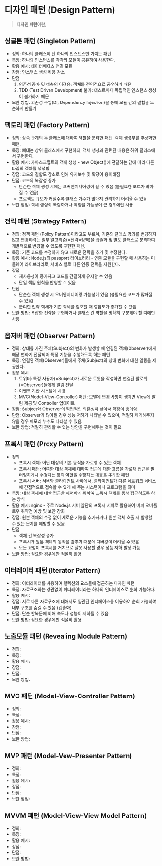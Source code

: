 # 디자인 패턴 (Design Pattern)
> **디자인 패턴**이란,

## 싱글톤 패턴 (Singleton Pattern)
* 정의: 하나의 클래스에 단 하나의 인스턴스만 가지는 패턴
* 특징: 하나의 인스턴스를 각각의 모듈이 공유하여 사용한다.
* 활용 예시: 데이터베이스 연결 모듈
* 장점: 인스턴스 생성 비용 감소
* 단점
    1. 의존성 증가 및 예측의 어려움: 객체를 전역적으로 공유하기 때문
    2. TDD (Test Driven Development) 불가: 테스트마다 독립적인 인스턴스 생성이 불가하기 때문
* 보완 방법: 의존성 주입(DI, Dependency Injection)을 통해 모듈 간의 결합을 느슨하게 만들기

## 팩토리 패턴 (Factory Pattern)
* 정의: 상속 관계의 두 클래스에 대하여 역할을 분리한 패턴. 객체 생성부를 추상화한 패턴.
* 특징: 뼈대는 상위 클래스에서 구현하되, 객체 생성과 관련된 내용은 하위 클래스에서 구현한다.
* 활용 예시: 자마스크립트의 객체 생성 - new Object()에 전달하는 값에 따라 다른 타입의 객체를 생성함
* 장점: 코드의 결합도 감소로 인해 유지보수 및 확장이 용이해짐
* 단점: 코드의 복잡성 증가
    * 단순한 객체 생성 시에는 오버엔지니어링이 될 수 있음 (불필요한 코드가 많아질 수 있음)
    * 프로젝트 규모가 커질수록 클래스 개수가 많아져 관리하기 어려울 수 있음
* 보완 방법: 객체 생성이 복잡하거나 확장될 가능성이 큰 경우에만 사용

## 전략 패턴 (Strategy Pattern)
* 정의: 정책 패턴 (Policy Pattern)이라고도 부르며, 기존의 클래스 정의를 변경하지 않고 변경하려는 일부 알고리즘(=전략=정책)을 캡슐화 및 별도 클래스로 분리하여 개별적으로 변경할 수 있도록 구현한 패턴.
* 특징: 기존 코드를 수정하지 않고 새로운 전략을 추가 및 수정한다.
* 활용 예시: Node.js의 passport 라이브러리 - 인증 모듈을 구현할 때 사용하는 미들웨어 라이브러리로, 서비스 별로 다른 인증 전략을 지원한다.
* 장점
    * 재사용성이 증가하고 코드를 간결하게 유지할 수 있음
    * 단일 책임 원칙을 반영할 수 있음
* 단점
    * 단순한 객체 생성 시 오버엔지니어링 가능성이 있음 (불필요한 코드가 많아질 수 있음)
    * 분리한 전략 객체가 기존 객체를 참조할 때 결합도가 증가할 수 있음
* 보완 방법: 복잡한 전략을 구현하거나 클래스 간 역할을 명확히 구분해야 할 때에만 사용


## 옵저버 패턴 (Observer Pattern)
* 정의: 상태를 가진 주체(Subject)의 변화가 발생할 때 연결된 객체(Observer)에게 해당 변화가 전달되어 특정 기능을 수행하도록 하는 패턴
* 특징: 연결된 객체(Observer)들에게 주체(Subject)의 상태 변화에 대한 알림을 제공한다.
* 활용 예시
    1. 트위터: 특정 사용자(=Subject)가 새로운 트윗을 작성하면 연결된 팔로워(=Observer)들에게 알림 전달
    2. 이벤트 기반 시스템에 사용
    3. MVC(Model-View-Controller) 패턴: 모델에 변경 사항이 생기면 View에 알림 제공 및 Controller 업데이트
* 장점: Subject와 Observer의 직접적인 의존성이 낮아서 확장이 용이함
* 단점: Observer가 많아질 경우 성능 저하가 나타날 수 있으며, 적절히 제거해주지 않을 경우 메모리 누수도 나타날 수 있음.
* 보완 방법: 적절히 관리할 수 있는 방안을 구현해두는 것이 필요


## 프록시 패턴 (Proxy Pattern)
* 정의
    * 프록시 객체: 어떤 대상의 기본 동작을 가로챌 수 있는 객체
    * 프록시 패턴: 어떠한 대상 객체에 대하여 접근에 대한 흐름을 가로채 접근을 필터링하거나 수정하는 등의 역할을 수행하는 계층을 추가한 패턴
    * 프록시 서버: 서버와 클라이언트 사이에서, 클라이언트가 다른 네트워크 서비스에 간접적으로 접속할 수 있게 해 주는 시스템이나 프로그램을 의미
* 특징: 대상 객체에 대한 접근을 제어하기 위하여 프록시 객체를 통해 접근하도록 하는 방식
* 활용 예시: nginx - 주로 Node.js 서버 앞단의 프록시 서버로 활용하여 버퍼 오버플로우 취약점 예방 및 보안 강화
* 장점: 원본 객체의 수정 없이 새로운 기능을 추가하거나 원본 객체 호출 시 발생할 수 있는 문제를 예방할 수 있음.
* 단점
    * 객체 간 복잡성 증가
    * 프록시가 원본 객체의 동작을 감추기 때문에 디버깅이 어려울 수 있음
    * 모든 요청이 프록시를 거치므로 잘못 사용할 경우 성능 저하 발생 가능
* 보완 방법: 필요한 경우에만 적절히 활용


## 이터레이터 패턴 (Iterator Pattern)
* 정의: 이터레이터를 사용하여 컬렉션의 요소들에 접근하는 디자인 패턴
* 특징: 자료구조와는 상관없이 이터레이터라는 하나의 인터페이스로 순회 가능하다.
* 활용 예시:
* 장점: 서로 다른 자료구조에 대해서도 일관된 인터페이스를 이용하여 순회 가능하여 내부 구조를 숨길 수 있음 (캡슐화)
* 단점: 단순 반복문에 비해 속도나 성능이 저하될 수 있음
* 보완 방법: 필요한 경우에만 적절히 활용


## 노출모듈 패턴 (Revealing Module Pattern)
* 정의: 
* 특징:
* 활용 예시:
* 장점:
* 단점:
* 보완 방법:


## MVC 패턴 (Model-View-Controller Pattern)
* 정의:
* 특징:
* 활용 예시:
* 장점:
* 단점:
* 보완 방법:


## MVP 패턴 (Model-Vew-Presenter Pattern)
* 정의:
* 특징:
* 활용 예시:
* 장점:
* 단점:
* 보완 방법:


## MVVM 패턴 (Model-View-View Model Pattern)
* 정의:
* 특징:
* 활용 예시:
* 장점:
* 단점:
* 보완 방법:
